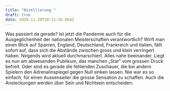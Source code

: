 ```yaml
---
title: "Nivellierung "
draft: true
date: 2020-11-29T10:11:56.664Z
---
```

Was passiert da gerade? Ist jetzt die Pandemie auch für die Ausgeglichenheit der nationalen Meisterschaften verantwortlich? Wirft man einen Blick auf Spanien, England, Deutschland, Frankreich und Italien, fällt sofort auf,  dass sich die Abstände zwischen gross und klein verringert haben. Nirgends wird aktuell durchmarschiert. Alles nahe beeinander. Liegt es nun am abwesenden Publikum, das manchen „Star“ vom grossen Druck befreit. Oder sind es gerade die fehlenden Zuschauer, die bei andern Spielern den Adrenalinspiegel gegen Null sinken lassen. Nie war es so einfach, für einen Aussenseiter die grosse Sensation zu schaffen. Auch die Ansteckungen werden über Sein und Nichtsein entscheiden.